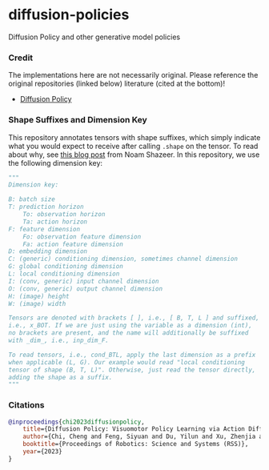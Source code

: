# diffusion-policies
Diffusion Policy and other generative model policies

### Credit
The implementations here are not necessarily original. Please reference the original repositories (linked below) literature (cited at the bottom)!
- [Diffusion Policy](https://github.com/real-stanford/diffusion_policy)

### Shape Suffixes and Dimension  Key
This repository annotates tensors with shape suffixes, which simply indicate what you would expect to receive after calling `.shape` on the tensor. To read about why, see [this blog post](https://medium.com/@NoamShazeer/shape-suffixes-good-coding-style-f836e72e24fd) from Noam Shazeer. In this repository, we use the following dimension key:
```python
"""
Dimension key:

B: batch size
T: prediction horizon
    To: observation horizon
    Ta: action horizon
F: feature dimension
    Fo: observation feature dimension
    Fa: action feature dimension
D: embedding dimension
C: (generic) conditioning dimension, sometimes channel dimension
G: global conditioning dimension
L: local conditioning dimension
I: (conv, generic) input channel dimension
O: (conv, generic) output channel dimension
H: (image) height
W: (image) width

Tensors are denoted with brackets [ ], i.e., [ B, T, L ] and suffixed,
i.e., x_BOT. If we are just using the variable as a dimension (int),
no brackets are present, and the name will additionally be suffixed
with _dim_, i.e., inp_dim_F.

To read tensors, i.e., cond_BTL, apply the last dimension as a prefix
when applicable (L, G). Our example would read "local conditioning
tensor of shape (B, T, L)". Otherwise, just read the tensor directly,
adding the shape as a suffix.
"""
```

### Citations
```bibtex
@inproceedings{chi2023diffusionpolicy,
	title={Diffusion Policy: Visuomotor Policy Learning via Action Diffusion},
	author={Chi, Cheng and Feng, Siyuan and Du, Yilun and Xu, Zhenjia and Cousineau, Eric and Burchfiel, Benjamin and Song, Shuran},
	booktitle={Proceedings of Robotics: Science and Systems (RSS)},
	year={2023}
}
```
